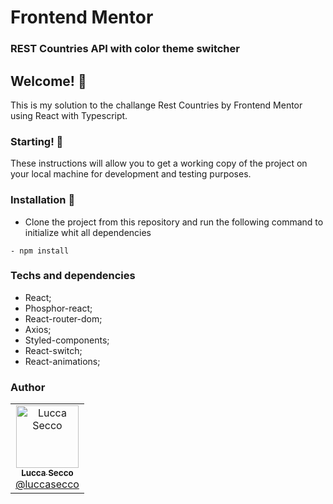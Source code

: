# Frontend Mentor 
### REST Countries API with color theme switcher

## Welcome! 👋

This is my solution to the challange Rest Countries by Frontend Mentor using React with Typescript. 

### Starting! 🚀

These instructions will allow you to get a working copy of the project on your local machine for development and testing purposes.

### Installation 🔧

- Clone the project from this repository and run the following command to initialize whit all dependencies

```
- npm install
```
### Techs and dependencies

- React;
- Phosphor-react;
- React-router-dom;
- Axios;
- Styled-components;
- React-switch;
- React-animations;

### Author

<table>
  <tr>
    <td align="center">
      <a href="http://github.com/luccasecco/">
        <img src="https://github.com/luccasecco.png" width="100px;" alt="Lucca Secco"/>
        <br />
        <sub>
          <b>Lucca Secco</b>
        </sub>
       </a>
       <br />
       <a href="https://www.linkedin.com/in/luccaseccodev/" title="Linkedin">@luccasecco</a>
       <br />
    </td>
   </tr>
</table>


